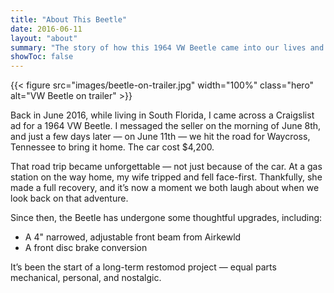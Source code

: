 ```yaml
---
title: "About This Beetle"
date: 2016-06-11
layout: "about"
summary: "The story of how this 1964 VW Beetle came into our lives and the journey since."
showToc: false
---
```


{{< figure src="images/beetle-on-trailer.jpg" width="100%" class="hero" alt="VW Beetle on trailer" >}}

Back in June 2016, while living in South Florida, I came across a Craigslist ad for a 1964 VW Beetle. I messaged the seller on the morning of June 8th, and just a few days later — on June 11th — we hit the road for Waycross, Tennessee to bring it home. The car cost $4,200.

That road trip became unforgettable — not just because of the car. At a gas station on the way home, my wife tripped and fell face-first. Thankfully, she made a full recovery, and it’s now a moment we both laugh about when we look back on that adventure.

Since then, the Beetle has undergone some thoughtful upgrades, including:
- A 4" narrowed, adjustable front beam from Airkewld
- A front disc brake conversion

It’s been the start of a long-term restomod project — equal parts mechanical, personal, and nostalgic.